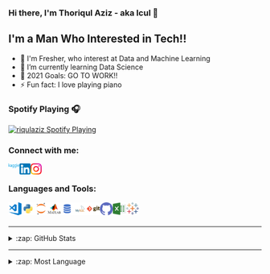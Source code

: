﻿### Hi there, I'm Thoriqul Aziz - aka Icul 👋


## I'm a Man Who Interested in Tech!!

- 🔭 I'm Fresher, who interest at Data and Machine Learning
- 🌱 I’m currently learning Data Science
- 🥅 2021 Goals: GO TO WORK!!
- ⚡ Fun fact: I love playing piano

### Spotify Playing 🎧

[<img src="https://spotify-playing-riqulaziz.vercel.app/api/spotify" alt="riqulaziz Spotify Playing" width="350" />](https://open.spotify.com/user/iculs)

### Connect with me:

[<img align="left" alt="riqulaziz | Kaggle" width="22px" src="https://github.com/riqulaziz/riqulaziz/blob/main/icon/kaggle-seeklogo.com.svg" />][website]
[<img align="left" alt="riqulaziz | LinkedIn" width="22px" src="https://github.com/riqulaziz/riqulaziz/blob/main/icon/linkedin.png" />][linkedin]
[<img align="left" alt="riqulaziz | Instagram" width="22px" src="https://github.com/riqulaziz/riqulaziz/blob/main/icon/instagram.png" />][instagram]

<br />

### Languages and Tools:

<img align="left" alt="Visual Studio Code" width="26px" src="https://raw.githubusercontent.com/github/explore/80688e429a7d4ef2fca1e82350fe8e3517d3494d/topics/visual-studio-code/visual-studio-code.png"/>
<img align="left" alt="Python" width="26px" src="https://raw.githubusercontent.com/github/explore/80688e429a7d4ef2fca1e82350fe8e3517d3494d/topics/python/python.png"/>
<img align="left" alt="Jupyter Notebook" width="26px" src="https://raw.githubusercontent.com/github/explore/80688e429a7d4ef2fca1e82350fe8e3517d3494d/topics/jupyter-notebook/jupyter-notebook.png"/>
<img align="left" alt="MATLAB" width="26px" src="https://raw.githubusercontent.com/github/explore/80688e429a7d4ef2fca1e82350fe8e3517d3494d/topics/matlab/matlab.png"/>
<img align="left" alt="SQL" width="26px" src="https://raw.githubusercontent.com/github/explore/80688e429a7d4ef2fca1e82350fe8e3517d3494d/topics/sql/sql.png"/>
<img align="left" alt="MySQL" width="26px" src="https://raw.githubusercontent.com/github/explore/80688e429a7d4ef2fca1e82350fe8e3517d3494d/topics/mysql/mysql.png"/>
<img align="left" alt="Git" width="26px" src="https://raw.githubusercontent.com/github/explore/80688e429a7d4ef2fca1e82350fe8e3517d3494d/topics/git/git.png"/>
<img align="left" alt="GitHub" width="26px" src="https://github.com/riqulaziz/riqulaziz/blob/main/icon/github.png"/></code>
<img align="left" alt="Excel" width="26px" src="https://github.com/riqulaziz/riqulaziz/blob/main/icon/excel.png"/>
<img align="left" alt="Tableau" width="26px" src="https://github.com/riqulaziz/riqulaziz/blob/main/icon/tableau-software.svg"/>

<br />
<br />

---
<details>
  <summary>:zap: GitHub Stats</summary>

  <img align="left" alt="riqulaziz GitHub Stats" src="https://github-readme-stats.vercel.app/api?username=riqulaziz&show_icons=true&hide_border=true&theme=dark" />
  
</details>

---
<details>

  <summary>:zap: Most Language</summary>
  <!-- Change the `github-readme-stats.anuraghazra1.vercel.app` to `github-readme-stats.vercel.app`  -->
  <img align="center" src="https://github-readme-stats.vercel.app/api/top-langs/?username=riqulaziz&layout=compact&theme=dark&hide_border=true" />

</details>

[website]: https://www.kaggle.com/riqulaziz
[instagram]: https://instagram.com/riqulaziz
[linkedin]: https://linkedin.com/in/riqulaziz

